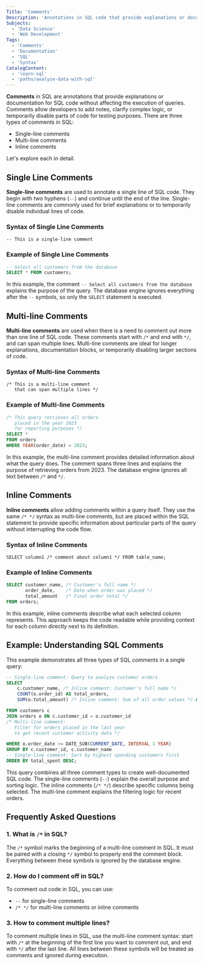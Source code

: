 ```yaml
---
Title: 'Comments'
Description: 'Annotations in SQL code that provide explanations or documentation without affecting query execution.'
Subjects:
  - 'Data Science'
  - 'Web Development'
Tags:
  - 'Comments'
  - 'Documentation'
  - 'SQL'
  - 'Syntax'
CatalogContent:
  - 'learn-sql'
  - 'paths/analyze-data-with-sql'
---
```


**Comments** in SQL are annotations that provide explanations or documentation for SQL code without affecting the execution of queries. Comments allow developers to add notes, clarify complex logic, or temporarily disable parts of code for testing purposes. There are three types of comments in SQL:

- Single-line comments
- Multi-line comments
- Inline comments

Let's explore each in detail.

## Single Line Comments

**Single-line comments** are used to annotate a single line of SQL code. They begin with two hyphens (`--`) and continue until the end of the line. Single-line comments are commonly used for brief explanations or to temporarily disable individual lines of code.

### Syntax of Single Line Comments

```pseudo
-- This is a single-line comment
```

### Example of Single Line Comments

```sql
-- Select all customers from the database
SELECT * FROM customers;
```

In this example, the comment `-- Select all customers from the database` explains the purpose of the query. The database engine ignores everything after the `--` symbols, so only the `SELECT` statement is executed.

## Multi-line Comments

**Multi-line comments** are used when there is a need to comment out more than one line of SQL code. These comments start with `/*` and end with `*/`, and can span multiple lines. Multi-line comments are ideal for longer explanations, documentation blocks, or temporarily disabling larger sections of code.

### Syntax of Multi-line Comments

```pseudo
/* This is a multi-line comment
   that can span multiple lines */
```

### Example of Multi-line Comments

```sql
/* This query retrieves all orders
   placed in the year 2023
   for reporting purposes */
SELECT *
FROM orders
WHERE YEAR(order_date) = 2023;
```

In this example, the multi-line comment provides detailed information about what the query does. The comment spans three lines and explains the purpose of retrieving orders from 2023. The database engine ignores all text between `/*` and `*/`.

## Inline Comments

**Inline comments** allow adding comments within a query itself. They use the same `/* */` syntax as multi-line comments, but are placed within the SQL statement to provide specific information about particular parts of the query without interrupting the code flow.

### Syntax of Inline Comments

```pseudo
SELECT column1 /* comment about column1 */ FROM table_name;
```

### Example of Inline Comments

```sql
SELECT customer_name, /* Customer's full name */
       order_date,    /* Date when order was placed */
       total_amount   /* Final order total */
FROM orders;
```

In this example, inline comments describe what each selected column represents. This approach keeps the code readable while providing context for each column directly next to its definition.

## Example: Understanding SQL Comments

This example demonstrates all three types of SQL comments in a single query:

```sql
-- Single-line comment: Query to analyze customer orders
SELECT
    c.customer_name, /* Inline comment: Customer's full name */
    COUNT(o.order_id) AS total_orders,
    SUM(o.total_amount) /* Inline comment: Sum of all order values */ AS total_spent

FROM customers c
JOIN orders o ON c.customer_id = o.customer_id
/* Multi-line comment:
   Filter for orders placed in the last year
   to get recent customer activity data */

WHERE o.order_date >= DATE_SUB(CURRENT_DATE, INTERVAL 1 YEAR)
GROUP BY c.customer_id, c.customer_name
-- Single-line comment: Sort by highest spending customers first
ORDER BY total_spent DESC;
```

This query combines all three comment types to create well-documented SQL code. The single-line comments (`--`) explain the overall purpose and sorting logic. The inline comments (`/* */`) describe specific columns being selected. The multi-line comment explains the filtering logic for recent orders.

## Frequently Asked Questions

### 1. What is `/*` in SQL?

The `/*` symbol marks the beginning of a multi-line comment in SQL. It must be paired with a closing `*/` symbol to properly end the comment block. Everything between these symbols is ignored by the database engine.

### 2. How do I comment off in SQL?

To comment out code in SQL, you can use:

- `--` for single-line comments
- `/* */` for multi-line comments or inline comments

### 3. How to comment multiple lines?

To comment multiple lines in SQL, use the multi-line comment syntax: start with `/*` at the beginning of the first line you want to comment out, and end with `*/` after the last line. All lines between these symbols will be treated as comments and ignored during execution.
